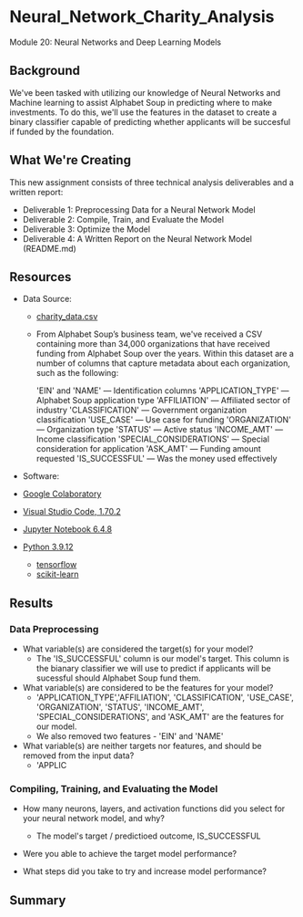 # Neural_Network_Charity_Analysis

Module 20: Neural Networks and Deep Learning Models

## Background

We've been tasked with utilizing our knowledge of Neural Networks and Machine learning to assist Alphabet Soup in predicting where to make investments. To do this, we'll use the features in the dataset to create a binary classifier capable of predicting whether applicants will be succesful if funded by the foundation.

## What We're Creating

This new assignment consists of three technical analysis deliverables and a written report:

- Deliverable 1: Preprocessing Data for a Neural Network Model
- Deliverable 2: Compile, Train, and Evaluate the Model
- Deliverable 3: Optimize the Model
- Deliverable 4: A Written Report on the Neural Network Model (README.md)

## Resources

- Data Source:
  - [charity_data.csv](https://github.com/abrodyyy/Neural_Network_Charity_Analysis/blob/main/Resources/charity_data.csv)
  - From Alphabet Soup’s business team, we've received a CSV containing more than 34,000 organizations that have received funding from Alphabet Soup over the years. Within this dataset are a number of columns that capture metadata about each organization, such as the following:

    'EIN' and 'NAME' — Identification columns
    'APPLICATION_TYPE' — Alphabet Soup application type
    'AFFILIATION' — Affiliated sector of industry
    'CLASSIFICATION' — Government organization classification
    'USE_CASE' — Use case for funding
    'ORGANIZATION' — Organization type
    'STATUS' — Active status
    'INCOME_AMT' — Income classification
    'SPECIAL_CONSIDERATIONS' — Special consideration for application
    'ASK_AMT' — Funding amount requested
    'IS_SUCCESSFUL' — Was the money used effectively

- Software:
- [Google Colaboratory](https://colab.research.google.com)
- [Visual Studio Code, 1.70.2](https://code.visualstudio.com/updates/v1_70)
- [Jupyter Notebook 6.4.8](https://jupyter-notebook.readthedocs.io/_/downloads/en/v6.4.8/pdf/)
- [Python 3.9.12](https://www.python.org/downloads/release/python-3912/)
  - [tensorflow](https://www.tensorflow.org)
  - [scikit-learn](https://scikit-learn.org/stable/)

## Results

### Data Preprocessing

- What variable(s) are considered the target(s) for your model?
  - The 'IS_SUCCESSFUL' column is our model's target. This column is the bianary classifier we will use to predict if applicants will be sucessful should Alphabet Soup fund them.
- What variable(s) are considered to be the features for your model?
  - 'APPLICATION_TYPE','AFFILIATION', 'CLASSIFICATION', 'USE_CASE', 'ORGANIZATION', 'STATUS', 'INCOME_AMT', 'SPECIAL_CONSIDERATIONS', and 'ASK_AMT' are the features for our model.
  - We also removed two features - 'EIN' and 'NAME'
- What variable(s) are neither targets nor features, and should be removed from the input data?
  - 'APPLIC

### Compiling, Training, and Evaluating the Model

- How many neurons, layers, and activation functions did you select for your neural network model, and why?
  - The model's target / predictioed outcome, IS_SUCCESSFUL 

- Were you able to achieve the target model performance?
- What steps did you take to try and increase model performance?

## Summary
